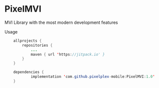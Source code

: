 # PixelMVI
MVI Library with the most modern development features

Usage

```java
	allprojects {
		repositories {
			...
			maven { url 'https://jitpack.io' }
		}
	}
```

```java
	dependencies {
	        implementation 'com.github.pixelplex-mobile:PixelMVI:1.0'
	}
```
